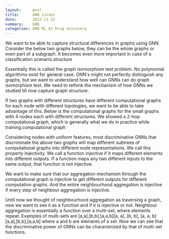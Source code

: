 ```yaml
---
layout:     post
title:      GNN issues
date:       2022-11-22
summary:    GNN
categories: GNN ML AI Drug discovery 
---
```

We want to be able to capture structural differences in graphs using GNN. Consider the below two graphs below, they can be the whole graphs or even part of a subgraph. It becomes even more important in case of a classification scenario.structure

Essentially this is called the graph isomorphism test problem. No polynomial algorithms exist for general case. GNN's might not perfectly distinguish any graphs, but we want to understand how well can GNNs can do graph isomorphism test. We need to rethink the mechanism of how GNNs we studied till now capture graph structure.

If two graphs with different structures have different computational graphs for each node with different topologies, we want to be able to take advantage of this. Below is the computational graphs for the small graphs with 4 nodes each with different structures. We showed a 2-hop computational graph, which is generally what we do in practice while training.computational graph

Considering nodes with uniform features, most discriminative GNNs that discriminate the above two graphs will map different subtrees of computational graphs into different node representations. We call this property Injectivity. We call a function injective if it maps different elements into different outputs. If a function maps any two different inputs to the same output, that function is not injective.

We want to make sure that our aggregation mechanism through the computational graph is injective to get different outputs for different computation graphs. And the entire neighbourhood aggregation is injective if every step of neighbour aggregation is injective.

Until now we thought of neighbourhood aggregation as traversing a graph, now we want to see it as a function and if it is injective or not. Neighbour aggregation is essentially a function over a multi-set, where elements repeat. Examples of multi-sets are [a,a],[b,b],[a,a,b][a, a], [b, b], [a, a, b][a,a],[b,b],[a,a,b] where a and b are elements of a set. Now we can see that the discriminative power of GNNs can be characterized by that of multi-set functions.

